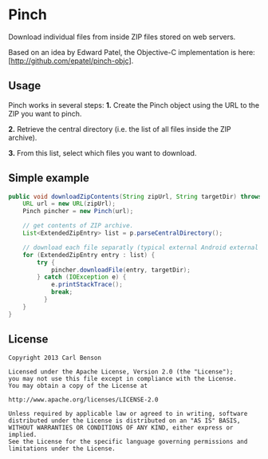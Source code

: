 Pinch
=====

Download individual files from inside ZIP files stored on web servers.

Based on an idea by Edward Patel, the Objective-C implementation is here: [http://github.com/epatel/pinch-objc].

Usage
-----

Pinch works in several steps:
__1.__  Create the Pinch object using the URL to the ZIP you want to pinch.

__2.__  Retrieve the central directory (i.e. the list of all files inside the ZIP archive).

__3.__  From this list, select which files you want to download.

Simple example
------
```java
public void downloadZipContents(String zipUrl, String targetDir) throws MalformedURLException  {
    URL url = new URL(zipUrl);
    Pinch pincher = new Pinch(url);

    // get contents of ZIP archive.
    List<ExtendedZipEntry> list = p.parseCentralDirectory();

    // download each file separatly (typical external Android external storage path).
    for (ExtendedZipEntry entry : list) {
        try {
            pincher.downloadFile(entry, targetDir);
        } catch (IOException e) {
            e.printStackTrace();
            break;
          }
    }
}
```

License
-------

    Copyright 2013 Carl Benson
    
    Licensed under the Apache License, Version 2.0 (the "License");
    you may not use this file except in compliance with the License.
    You may obtain a copy of the License at
    
    http://www.apache.org/licenses/LICENSE-2.0
    
    Unless required by applicable law or agreed to in writing, software
    distributed under the License is distributed on an "AS IS" BASIS,
    WITHOUT WARRANTIES OR CONDITIONS OF ANY KIND, either express or implied.
    See the License for the specific language governing permissions and
    limitations under the License.
